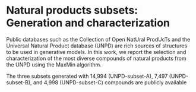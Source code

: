 # Natural products subsets: Generation and characterization 
Public databases such as the Collection of Open NatUral ProdUcTs and the Universal Natural Product database (UNPD) are rich sources of structures  to be used in generative models. In this work, we report the selection and characterization of the most diverse compounds of natural products from the UNPD using the MaxMin algorithm.


The three subsets generated with 14,994 (UNPD-subset-A), 7,497 (UNPD-subset-B), and 4,998 (UNPD-subset-C) compounds are publicly available
